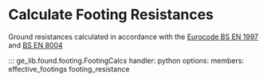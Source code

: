 # Calculate Footing Resistances


Ground resistances calculated in accordance with the [Eurocode BS EN 1997](https://knowledge.bsigroup.com/products/eurocode-7-geotechnical-design-general-rules?version=standard) and [BS EN 8004](https://knowledge.bsigroup.com/products/code-of-practice-for-foundations-2?version=standard&tab=preview)

::: ge_lib.found.footing.FootingCalcs
    handler: python
    options:
        members:
            effective_footings
            footing_resistance